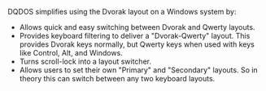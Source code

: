 DQDOS simplifies using the Dvorak layout on a Windows system by:
  * Allows quick and easy switching between Dvorak and Qwerty layouts.
  * Provides keyboard filtering to deliver a "Dvorak-Qwerty" layout. This provides Dvorak keys normally, but Qwerty keys when used with keys like Control, Alt, and Windows.
  * Turns scroll-lock into a layout switcher.
  * Allows users to set their own "Primary" and "Secondary" layouts. So in theory this can switch between any two keyboard layouts.
